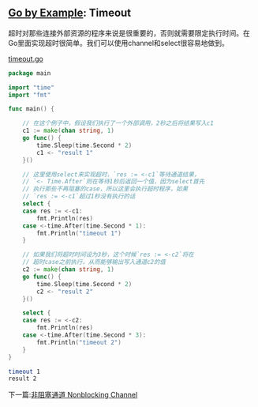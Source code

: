 ## [Go by Example](https://gobyexample.com/): Timeout

超时对那些连接外部资源的程序来说是很重要的，否则就需要限定执行时间。在Go里面实现超时很简单。我们可以使用channel和select很容易地做到。

[timeout.go](<../src/timeout.go>)

```go
package main

import "time"
import "fmt"

func main() {

	// 在这个例子中，假设我们执行了一个外部调用，2秒之后将结果写入c1
	c1 := make(chan string, 1)
	go func() {
		time.Sleep(time.Second * 2)
		c1 <- "result 1"
	}()

	// 这里使用select来实现超时，`res := <-c1`等待通道结果，
	// `<- Time.After`则在等待1秒后返回一个值，因为select首先
	// 执行那些不再阻塞的case，所以这里会执行超时程序，如果
	// `res := <-c1`超过1秒没有执行的话
	select {
	case res := <-c1:
		fmt.Println(res)
	case <-time.After(time.Second * 1):
		fmt.Println("timeout 1")
	}

	// 如果我们将超时时间设为3秒，这个时候`res := <-c2`将在
	// 超时case之前执行，从而能够输出写入通道c2的值
	c2 := make(chan string, 1)
	go func() {
		time.Sleep(time.Second * 2)
		c2 <- "result 2"
	}()

	select {
	case res := <-c2:
		fmt.Println(res)
	case <-time.After(time.Second * 3):
		fmt.Println("timeout 2")
	}
}


```

```bash
timeout 1
result 2
```



下一篇:[非阻塞通道 Nonblocking Channel](nonblocking-channel.md)